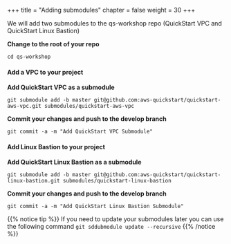 +++
title = "Adding submodules"
chapter = false
weight = 30
+++

We will add two submodules to the qs-workshop repo (QuickStart VPC and QuickStart Linux Bastion)

**Change to the root of your repo**

`cd qs-workshop`

#### Add a VPC to your project
**Add QuickStart VPC as a submodule**

`git submodule add -b master git@github.com:aws-quickstart/quickstart-aws-vpc.git submodules/quickstart-aws-vpc`

**Commit your changes and push to the develop branch**

`git commit -a -m "Add QuickStart VPC Submodule"`

#### Add Linux Bastion to your project
**Add QuickStart Linux Bastion as a submodule**

`git submodule add -b master git@github.com:aws-quickstart/quickstart-linux-bastion.git submodules/quickstart-linux-bastion`

**Commit your changes and push to the develop branch**

`git commit -a -m "Add QuickStart Linux Bastion Submodule"`

{{% notice tip %}}
If you need to update your submodules later you can use the following command  `git sddubmodule update --recursive`
{{% /notice %}}


